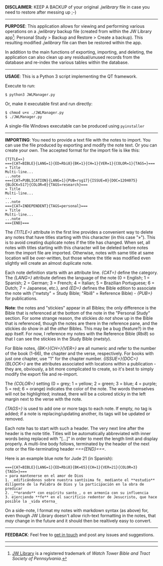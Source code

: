 **DISCLAIMER**: KEEP A BACKUP of your original *.jwlibrary* file in case you need to restore after messing up ;-)

____
**PURPOSE**: This application allows for viewing and performing various operations on a *.jwlibrary* backup file (created from within the JW Library app[^1]: Personal Study > Backup and Restore > Create a backup). This resulting modified *.jwlibrary* file can then be restored within the app.

In addition to the main functions of exporting, importing, and deleting, the application can also clean up any residual/unused records from the database and re-index the various tables within the database.
____
**USAGE**: This is a Python 3 script implementing the QT framework.

Execute to run:

```
$ python3 JWLManager.py
```
Or, make it executable first and run directly:
```
$ chmod u+x ./JWLManager.py
$ ./JWLManager.py
```
A single-file Windows executable can be produced using `pyinstaller`

____
**IMPORTING**: You need to provide a text file with the notes to import. You can use the file produced by exporting and modify the note text. Or you can create your own. The accepted format for the import file is like this:

```
{TITLE=»}
==={CAT=BIBLE}{LANG=1}{ED=Rbi8}{BK=1}{CH=1}{VER=1}{COLOR=1}{TAGS=}===
» Title
Multi-line...
...note
==={CAT=PUBLICATION}{LANG=1}{PUB=rsg17}{ISSUE=0}{DOC=1204075}{BLOCK=517}{COLOR=0}{TAGS=research}===
» Title
Multi-line...
...
...note
==={CAT=INDEPENDENT}{TAGS=personal}===
» Title
Multi-line...
...note
==={END}===
```
The *{TITLE=}* attribute in the first line provides a convenient way to delete any notes that have titles starting with this character (in this case "»"). This is to avoid creating duplicate notes if the title has changed. When set, all notes with titles starting with this character will be deleted before notes from the import file are imported. Otherwise, notes with same title at same location will be over-written, but those where the title was modified even slightly will create an almost duplicate note.

Each note definition starts with an attribute line. *{CAT=}* define the category. The *{LANG=}* attribute defines the language of the note (0 = English; 1 = Spanish; 2 = German; 3 = French; 4 = Italian; 5 = Brazilian Portuguese; 6 = Dutch; 7 = Japanese, etc.),  and *{ED=}* defines the Bible edition to associate the note with ("nwtsty" = Study Bible; "Rbi8" = Reference Bible) - *{PUB=}* for publications.

**Note**: the notes and "stickies" appear in all Bibles; the only difference is the Bible that is referenced at the bottom of the note in the "Personal Study" section. For some strange reason, the stickies *do not* show up in the Bible that is referenced, though the notes are there in the reference pane, and the stickies do show in all the *other* Bibles. This may be a bug (feature?) in the app itself. For now, I reference my notes with the Reference Bible (*Rbi8*) so that I can see the stickies in the Study Bible (*nwtsty*).

For Bible notes, *{BK=}{CH=}{VER=}* are all numeric and refer to the number of the book (1-66), the chapter and the verse, respectively. For books with just one chapter, use "1" for the chapter number. *{ISSUE=}{DOC=}{BLOCK=}* are the attributes associated with locations within a publication - they are, obviously, a bit more complicated to create, so it's best to simply modify the export file and re-import.

The *{COLOR=}* setting (0 = grey; 1 = yellow; 2 = green; 3 = blue; 4 = purple; 5 = red; 6 = orange) indicates the color of the note. The words themselves will not be highlighted; instead, there will be a colored sticky in the left margin next to the verse with the note.

*{TAGS=}* is used to add one or more tags to each note. If empty, no tag is added; if a note is replacing/updating another, its tags will be updated or removed.

Each note has to start with such a header. The very next line after the header is the note title. Titles will be automatically abbreviated with inner words being replaced with "\[...]" in order to meet the length limit and display properly. A multi-line body follows, terminated by the header of the next note or the file-terminating header *\=\=={END}===*.

Here is an example blue note for Jude 21 (in  Spanish):

```
==={CAT=BIBLE}{LANG=1}{ED=Rbi8}{BK=65}{CH=1}{VER=21}{COLOR=3}{TAGS=}===
» para mantenerse en el amor de Dios
1. _edificándonos sobre nuestra santísima fe_ mediante el **estudio** diligente de la Palabra de Dios y la participación en la obra de predicar
2. _**orando** con espíritu santo_, o en armonía con su influencia
3. ejerciendo **fe** en el sacrificio redentor de Jesucristo, que hace posible la _vida eterna_
```
On a side-note, I format my notes with markdown syntax (as above) for, even though JW Library doesn't allow rich-text formatting in the notes, that *may* change in the future and it should then be realtively easy to convert.

____
**FEEDBACK**: Feel free to [get in touch](https://gitlab.com/erykj/jwlmanager/-/issues) and post any issues and suggestions.

____
[^1]: [JW Library](https://www.jw.org/en/online-help/jw-library/) is a registered trademark of *Watch Tower Bible and Tract Society of Pennsylvania*.

